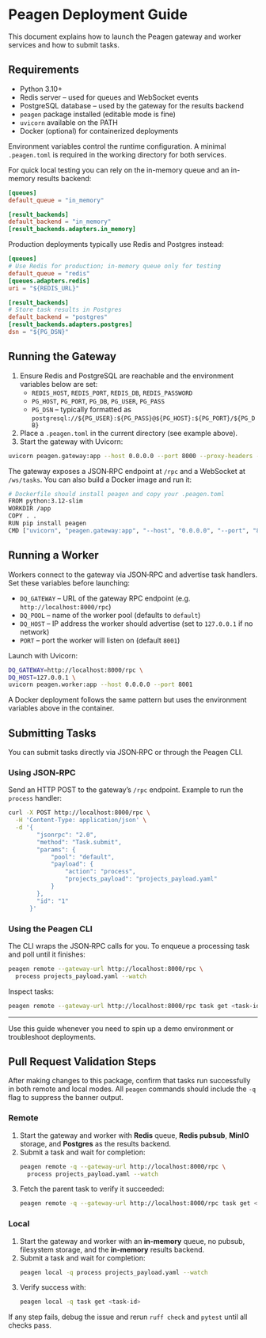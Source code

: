 # Peagen Deployment Guide

This document explains how to launch the Peagen gateway and worker services and how to submit tasks.

## Requirements

* Python 3.10+
* Redis server – used for queues and WebSocket events
* PostgreSQL database – used by the gateway for the results backend
* `peagen` package installed (editable mode is fine)
* `uvicorn` available on the PATH
* Docker (optional) for containerized deployments

Environment variables control the runtime configuration. A minimal `.peagen.toml` is required in the working directory for both services.

For quick local testing you can rely on the in-memory queue and an in-memory results backend:

```toml
[queues]
default_queue = "in_memory"

[result_backends]
default_backend = "in_memory"
[result_backends.adapters.in_memory]
```

Production deployments typically use Redis and Postgres instead:

```toml
[queues]
# Use Redis for production; in-memory queue only for testing
default_queue = "redis"
[queues.adapters.redis]
uri = "${REDIS_URL}"

[result_backends]
# Store task results in Postgres
default_backend = "postgres"
[result_backends.adapters.postgres]
dsn = "${PG_DSN}"
```

## Running the Gateway

1. Ensure Redis and PostgreSQL are reachable and the environment variables below are set:
   * `REDIS_HOST`, `REDIS_PORT`, `REDIS_DB`, `REDIS_PASSWORD`
   * `PG_HOST`, `PG_PORT`, `PG_DB`, `PG_USER`, `PG_PASS`
   * `PG_DSN` – typically formatted as `postgresql://${PG_USER}:${PG_PASS}@${PG_HOST}:${PG_PORT}/${PG_DB}`
2. Place a `.peagen.toml` in the current directory (see example above).
3. Start the gateway with Uvicorn:

```bash
uvicorn peagen.gateway:app --host 0.0.0.0 --port 8000 --proxy-headers --forwarded-allow-ips="*"
```

The gateway exposes a JSON‑RPC endpoint at `/rpc` and a WebSocket at `/ws/tasks`.
You can also build a Docker image and run it:

```bash
# Dockerfile should install peagen and copy your .peagen.toml
FROM python:3.12-slim
WORKDIR /app
COPY . .
RUN pip install peagen
CMD ["uvicorn", "peagen.gateway:app", "--host", "0.0.0.0", "--port", "8000", "--proxy-headers", "--forwarded-allow-ips=*"]
```

## Running a Worker

Workers connect to the gateway via JSON‑RPC and advertise task handlers. Set these variables before launching:

* `DQ_GATEWAY` – URL of the gateway RPC endpoint (e.g. `http://localhost:8000/rpc`)
* `DQ_POOL` – name of the worker pool (defaults to `default`)
* `DQ_HOST` – IP address the worker should advertise (set to `127.0.0.1` if no network)
* `PORT` – port the worker will listen on (default `8001`)

Launch with Uvicorn:

```bash
DQ_GATEWAY=http://localhost:8000/rpc \
DQ_HOST=127.0.0.1 \
uvicorn peagen.worker:app --host 0.0.0.0 --port 8001
```

A Docker deployment follows the same pattern but uses the environment variables above in the container.

## Submitting Tasks

You can submit tasks directly via JSON‑RPC or through the Peagen CLI.

### Using JSON‑RPC

Send an HTTP POST to the gateway’s `/rpc` endpoint. Example to run the `process` handler:

```bash
curl -X POST http://localhost:8000/rpc \
  -H 'Content-Type: application/json' \
  -d '{
        "jsonrpc": "2.0",
        "method": "Task.submit",
        "params": {
            "pool": "default",
            "payload": {
                "action": "process",
                "projects_payload": "projects_payload.yaml"
            }
        },
        "id": "1"
      }'
```

### Using the Peagen CLI

The CLI wraps the JSON‑RPC calls for you. To enqueue a processing task and poll until it finishes:

```bash
peagen remote --gateway-url http://localhost:8000/rpc \
  process projects_payload.yaml --watch
```

Inspect tasks:

```bash
peagen remote --gateway-url http://localhost:8000/rpc task get <task-id>
```

---
Use this guide whenever you need to spin up a demo environment or troubleshoot deployments.

## Pull Request Validation Steps

After making changes to this package, confirm that tasks run successfully in
both remote and local modes. All `peagen` commands should include the `-q` flag
to suppress the banner output.

### Remote

1. Start the gateway and worker with **Redis** queue, **Redis pubsub**,
   **MinIO** storage, and **Postgres** as the results backend.
2. Submit a task and wait for completion:
   ```bash
   peagen remote -q --gateway-url http://localhost:8000/rpc \
     process projects_payload.yaml --watch
   ```
3. Fetch the parent task to verify it succeeded:
   ```bash
   peagen remote -q --gateway-url http://localhost:8000/rpc task get <task-id>
   ```

### Local

1. Start the gateway and worker with an **in-memory** queue, no pubsub,
   filesystem storage, and the **in-memory** results backend.
2. Submit a task and wait for completion:
   ```bash
   peagen local -q process projects_payload.yaml --watch
   ```
3. Verify success with:
   ```bash
   peagen local -q task get <task-id>
   ```

If any step fails, debug the issue and rerun `ruff check` and `pytest` until all
checks pass.
